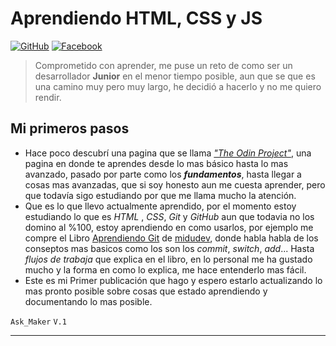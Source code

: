 # Aprendiendo HTML, CSS y JS
[![GitHub](https://img.shields.io/badge/GitHub-Ask--maker-181717?logo=github&logoColor=white)](https://github.com/Ask-maker)
[![Facebook](https://img.shields.io/badge/Facebook-Perfil-blue?logo=facebook&logoColor=white)](https://www.facebook.com/profile.php?id=61579234687661)

>  Comprometido con aprender, me puse un reto de  como ser un desarrollador  **Junior** en el menor tiempo posible,
aun que se que es una camino muy pero muy largo, he decidió a hacerlo y no me quiero rendir.

## Mi primeros pasos 
- Hace poco descubrí una pagina que se llama *["The Odin Project"](https://www.theodinproject.com/)*, una pagina en donde te aprendes desde lo mas básico hasta lo mas avanzado, pasado por parte como los ***fundamentos***, hasta llegar a cosas mas avanzadas, que si soy honesto aun me cuesta aprender, pero que todavía sigo estudiando por que me llama mucho la atención.
- Que es lo que llevo actualmente aprendido, por el momento estoy estudiando lo que es *HTML* , *CSS*, *Git* y *GitHub* aun que todavia no los domino al %100, estoy aprendiendo en como usarlos, por ejemplo me compre el Libro [Aprendiendo Git](https://leanpub.com/aprendiendo-git) de [midudev](https://github.com/midudev), donde habla habla de los conseptos mas basicos como los son los *commit*, *switch*, *add*... Hasta *flujos de trabaja* que explica en el libro, en lo personal me ha gustado mucho y la forma en como lo explica, me hace entenderlo mas fácil. 
- Este es mi Primer publicación que hago y espero estarlo actualizando lo mas pronto posible sobre cosas que estado aprendiendo y documentando lo mas posible.

`Ask_Maker` 
`V.1`
___

